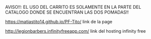 AVISO!!: EL USO DEL CARRITO ES SOLAMENTE EN LA PARTE DEL CATALOGO DONDE SE ENCUENTRAN LAS DOS POMADAS!!

https://matiastito14.github.io/PF-Tito/ link de la page

http://legionbarbers.infinityfreeapp.com/ link del hosting infinity free
